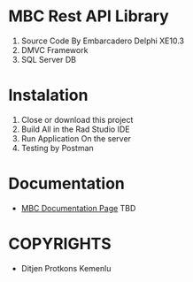 
# MBC Rest API Library 
1. Source Code By Embarcadero Delphi XE10.3
2. DMVC Framework 
3. SQL Server DB


# Instalation
1. Close or download this project
2. Build All in the Rad Studio IDE
3. Run Application On the server
4. Testing by Postman

# Documentation

* [MBC Documentation Page](./docs/README.md) TBD

# COPYRIGHTS

* Ditjen Protkons Kemenlu